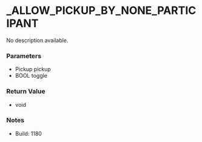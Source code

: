 # _ALLOW_PICKUP_BY_NONE_PARTICIPANT

No description available.

### Parameters
* Pickup pickup
* BOOL toggle

### Return Value
* void

### Notes
* Build: 1180

